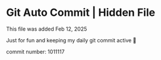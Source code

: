 # Git Auto Commit | Hidden File

This file was added Feb 12, 2025

Just for fun and keeping my daily git commit active 🤪

commit number: 1011117
